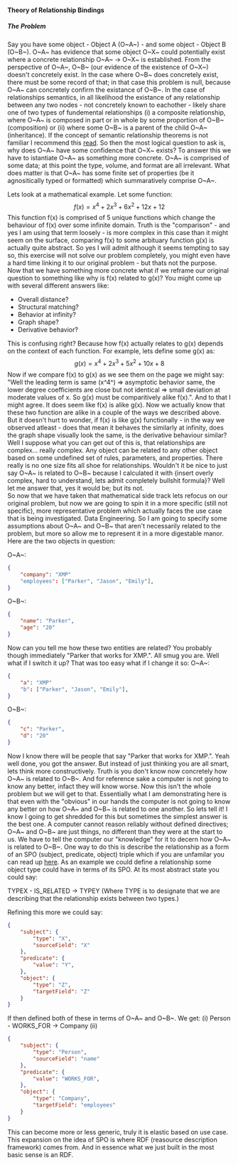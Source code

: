 #### Theory of Relationship Bindings

##### The Problem

Say you have some object - Object A (O~A~) - and some object - Object B (O~B~). O~A~ has evidence that some object O~X~ could potentially exist where a concrete relationship O~A~ &#8594; O~X~ is established. From the perspective of O~A~, O~B~ (our evidence of the existence of O~X~) doesn't concretely exist. In the case where O~B~ does concretely exist, there must be some record of that; in that case this problem is null, because O~A~ can concretely confirm the existance of O~B~. In the case of relationships semantics, in all likelihood the existance of any relationship between any two nodes - not concretely known to eachother - likely share one of two types of fundemental relationships (i) a composite relationship, where O~A~ is composed in part or in whole by some proportion of O~B~ (composition) or (ii) where some O~B~ is a parent of the child O~A~ (inheritance). If the concept of semantic relationship theorems is not familiar I recommend this [read](https://medium.com/neo4j/graph-data-modeling-all-about-relationships-5060e46820ce). So then the most logical question to ask is, why does O~A~ have some confidence that O~X~ exists? To answer this we have to istantiate O~A~ as something more concrete. O~A~ is comprised of some data; at this point the type, volume, and format are all irrelevant. What does matter is that O~A~ has some finite set of properties (be it agnositically typed or formatted) which summaratively comprise O~A~.
<br />

Lets look at a mathematical example. Let some function:
$$f(x) = x^4 + 2x^3 + 6x^2 + 12x + 12$$
This function f(x) is comprised of 5 unique functions which change the behaviour of f(x) over some infinite domain. Truth is the "comparison" - and yes I am using that term loosely - is more complex in this case than it might seem on the surface, comparing f(x) to some arbituary function g(x) is actually quite abstract. So yes I will admit although it seems tempting to say so, this exercise will not solve our problem completely, you might even have a hard time linking it to our original problem - but thats not the purpose. Now that we have something more concrete what if we reframe our original question to something like why is f(x) related to g(x)? You might come up with several different answers like:

- Overall distance?
- Structural matching?
- Behavior at infinity?
- Graph shape?
- Derivative behavior?

This is confusing right? Because how f(x) actually relates to g(x) depends on the context of each function. For example, lets define some g(x) as:
$$g(x) = x^4 + 2x^3 + 5x^2 + 10x + 8$$
Now if we compare f(x) to g(x) as we see them on the page we might say: "Well the leading term is same (x^4^) ⇒ asymptotic behavior same, the lower degree coefficients are close but not identical ⇒ small deviation at moderate values of x. So g(x) must be comparitively alike f(x).". And to that I might agree. It does seem like f(x) is alike g(x). Now we actually know that these two function are alike in a couple of the ways we described above. But it doesn't hurt to wonder, if f(x) is like g(x) functionally - in the way we observed atleast - does that mean it behaves the similarly at infinity, does the graph shape visually look the same, is the derivative behaviour similar? Well I suppose what you can get out of this is, that relationships are complex... really complex. Any object can be related to any other object based on some undefined set of rules, parameters, and properties. There really is no one size fits all shoe for relationships. Wouldn't it be nice to just say O~A~ is related to O~B~ because I calculated it with {insert overly complex, hard to understand, lets admit completely bullshit formula}? Well let me answer that, yes it would be; but its not.
<br />
So now that we have taken that mathematical side track lets refocus on our original problem, but now we are going to spin it in a more specific (still not specific), more representative problem which actually faces the use case that is being investigated. Data Engineering. So I am going to specify some assumptions about O~A~ and O~B~ that aren't necessarily related to the problem, but more so allow me to represent it in a more digestable manor. Here are the two objects in question:

O~A~:
```json
{
    "company": "XMP"
    "employees": ["Parker", "Jason", "Emily"],
}
```
O~B~:
```json
{
    "name": "Parker",
    "age": "20"
}
```
Now can you tell me how these two entities are related? You probably though immediately "Parker that works for XMP.". All smug you are. Well what if I switch it up? That was too easy what if I change it so:
O~A~:
```json
{
    "a": "XMP"
    "b": ["Parker", "Jason", "Emily"],
}
```
O~B~:
```json
{
    "c": "Parker",
    "d": "20"
}
```
Now I know there will be people that say "Parker that works for XMP.". Yeah well done, you got the answer. But instead of just thinking you are all smart, lets think more constructively. Truth is you don't know now concretely how O~A~ is related to O~B~. And for reference sake a computer is not going to know any better, infact they will know worse. Now this isn't the whole problem but we will get to that. Essentially what I am demonstrating here is that even with the "obvious" in our hands the computer is not going to know any better on how O~A~ and O~B~ is related to one another. So lets tell it! I know I going to get shredded for this but sometimes the simplest answer is the best one. A computer cannot reason reliably without defined directives; O~A~ and O~B~ are just things, no different than they were at the start to us. We have to tell the computer our "knowledge" for it to decern how O~A~ is related to O~B~. One way to do this is describe the relationship as a form of an SPO (subject, predicate, object) triple which if you are unfamilar you can read up [here](https://en.wikipedia.org/wiki/Semantic_triple). As an example we could define a relationship some object type could have in terms of its SPO. At its most abstract state you could say:

TYPEX - IS_RELATED &#8594; TYPEY (Where TYPE is to designate that we are describing that the relationship exists between two types.)

Refining this more we could say:

```json
{
    "subject": {
        "type": "X",
        "sourceField": "X"
    },
    "predicate": {
        "value": "Y",
    },
    "object": {
        "type": "Z",
        "targetField": "Z"
    }
}
```
If then defined both of these in terms of O~A~ and O~B~. We get:
(i) Person - WORKS_FOR &#8594; Company
(ii)
```json
{
    "subject": {
        "type": "Person",
        "sourceField": "name"
    },
    "predicate": {
        "value": "WORKS_FOR",
    },
    "object": {
        "type": "Company",
        "targetField": "employees"
    }
}
```
This can become more or less generic, truly it is elastic based on use case. This expansion on the idea of SPO is where RDF (reasource description framework) comes from. And in essence what we just built in the most basic sense is an RDF.
